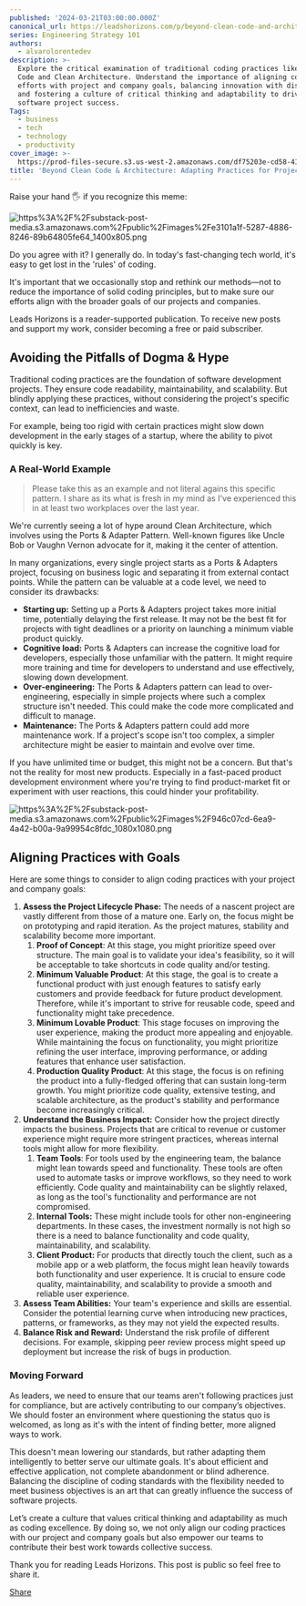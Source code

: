 ```yaml
---
published: '2024-03-21T03:00:00.000Z'
canonical_url: https://leadshorizons.com/p/beyond-clean-code-and-architecture
series: Engineering Strategy 101
authors:
  - alvarolorentedev
description: >-
  Explore the critical examination of traditional coding practices like Clean
  Code and Clean Architecture. Understand the importance of aligning coding
  efforts with project and company goals, balancing innovation with discipline,
  and fostering a culture of critical thinking and adaptability to drive
  software project success.
Tags:
  - business
  - tech
  - technology
  - productivity
cover_image: >-
  https://prod-files-secure.s3.us-west-2.amazonaws.com/df75203e-cd58-41eb-8339-d5bf4288eb0e/ee0aeb4e-0152-4dbb-a3d1-506dc0628a5a/bearly-generated-image-QJ27V8.png?X-Amz-Algorithm=AWS4-HMAC-SHA256&X-Amz-Content-Sha256=UNSIGNED-PAYLOAD&X-Amz-Credential=ASIAZI2LB466RWJMTAMG%2F20250227%2Fus-west-2%2Fs3%2Faws4_request&X-Amz-Date=20250227T120440Z&X-Amz-Expires=3600&X-Amz-Security-Token=IQoJb3JpZ2luX2VjEDsaCXVzLXdlc3QtMiJHMEUCIQDP62R3PI1BPyOGGMHRlgt%2BGHx2oIkm%2BdidZEeqltLKdAIgM%2FgDcObzoef5Kpe5emwncMUTqMic5vbSQCquIpTQQ9wq%2FwMIdBAAGgw2Mzc0MjMxODM4MDUiDHI3b9flIksTLahAVircAzu9%2BTz9kbiOpXH8cFaicIMEAC8Xmz2UM%2FGeqZsHcqk6sOmqbkf3AeUrwhBP7dsjUy09%2FbWVrmJpsonJ1VcHrW5VUzooUp2A8O6lTyaVfroa5lDarX30NoBeo4t%2BjGnXjNhl92iEr6PIqgLUoQIT%2FFnbmWN1OJtT3WV2woqMax8mGW0WonM8wxJCiaXUW4uSyKkta8TXqX77iH8ILqjioKinYo6gv%2BTyWSc1xlkX4GY8Au7V2UrDQrNufAFD%2Bt36uoo%2BHCILzH3l0s2hw96AQfJnmXofWbaSSxIRlGJVD2D8YvOmAw%2BguK81WKOdZUBCwn%2BHztGuDLuooNXzlxNR47unjhOODlJaiE4VRjZSjjumglZdOWSAA1rtBs5ONWrBsGLgQl71GO3mRznw8xnmL7o64d3G5j2ntXnMj6yOn7iDN6OyuwlTxVzN4BUYOydWg326viSvG41dH7uc4PGP5vKvmaQiCl7aLOe%2Fl26klNQUQzqqFn8tJmwLjJofa%2BY5YMxLxUrxjWV3CsP2jSOmNSEqVHCxfmXiTfZNlb0QVt3InPTA70f3x9QPdROA71T6Rn43GYpJI45CE4qTOEL%2Fo2%2B3Q%2BRIMALVYzMYBpDRigjqswKRVSDDdhBXoSqRMPuQgb4GOqUBrVUsQ2ig1%2FX2qWIW6BfMPQWMZfhc8Z%2Fjg5H%2F4Lobv%2FW%2BL8lgHvxEd4DqBvtsYGSVWReWBYBH0NZC%2FFxTL0s7F3%2FfZtitD6Lb6fI9GSK6IE%2BXzvtx4pnfstbJT1UXNyYtCMv3GJJLPlYQk%2Bc8VB3IIu31i8I3YZy6HO5lvi0v3Sifwh%2FJZW6igUBYyGnRx0lRSDCfsesy89VHuirL9lj8M%2Fc%2B%2FpC2&X-Amz-Signature=ef3e358845ec362f39d01c7ca6c1d2deef41f3cee0f73deb1b3ebec847eeb81d&X-Amz-SignedHeaders=host&x-id=GetObject
title: 'Beyond Clean Code & Architecture: Adapting Practices for Project Success'
---
```


Raise your hand 🖐️ if you recognize this meme:


![https%3A%2F%2Fsubstack-post-media.s3.amazonaws.com%2Fpublic%2Fimages%2Fe3101a1f-5287-4886-8246-89b64805fe64_1400x805.png](https://substackcdn.com/image/fetch/w_1456,c_limit,f_auto,q_auto:good,fl_progressive:steep/https%3A%2F%2Fsubstack-post-media.s3.amazonaws.com%2Fpublic%2Fimages%2Fe3101a1f-5287-4886-8246-89b64805fe64_1400x805.png)


Do you agree with it? I generally do. In today's fast-changing tech world, it's easy to get lost in the 'rules' of coding.


It's important that we occasionally stop and rethink our methods—not to reduce the importance of solid coding principles, but to make sure our efforts align with the broader goals of our projects and companies.


Leads Horizons is a reader-supported publication. To receive new posts and support my work, consider becoming a free or paid subscriber.


## Avoiding the Pitfalls of Dogma & Hype


Traditional coding practices are the foundation of software development projects. They ensure code readability, maintainability, and scalability. But blindly applying these practices, without considering the project's specific context, can lead to inefficiencies and waste.


For example, being too rigid with certain practices might slow down development in the early stages of a startup, where the ability to pivot quickly is key.


### A Real-World Example


> Please take this as an example and not literal agains this specific pattern. I share as its what is fresh in my mind as I've experienced this in at least two workplaces over the last year.


We're currently seeing a lot of hype around Clean Architecture, which involves using the Ports & Adapter Pattern. Well-known figures like Uncle Bob or Vaughn Vernon advocate for it, making it the center of attention.


In many organizations, every single project starts as a Ports & Adapters project, focusing on business logic and separating it from external contact points. While the pattern can be valuable at a code level, we need to consider its drawbacks:

- **Starting up:** Setting up a Ports & Adapters project takes more initial time, potentially delaying the first release. It may not be the best fit for projects with tight deadlines or a priority on launching a minimum viable product quickly.
- **Cognitive load:** Ports & Adapters can increase the cognitive load for developers, especially those unfamiliar with the pattern. It might require more training and time for developers to understand and use effectively, slowing down development.
- **Over-engineering:** The Ports & Adapters pattern can lead to over-engineering, especially in simple projects where such a complex structure isn't needed. This could make the code more complicated and difficult to manage.
- **Maintenance:** The Ports & Adapters pattern could add more maintenance work. If a project's scope isn't too complex, a simpler architecture might be easier to maintain and evolve over time.

If you have unlimited time or budget, this might not be a concern. But that's not the reality for most new products. Especially in a fast-paced product development environment where you're trying to find product-market fit or experiment with user reactions, this could hinder your profitability.


![https%3A%2F%2Fsubstack-post-media.s3.amazonaws.com%2Fpublic%2Fimages%2F946c07cd-6ea9-4a42-b00a-9a99954c8fdc_1080x1080.png](https://substackcdn.com/image/fetch/w_1456,c_limit,f_auto,q_auto:good,fl_progressive:steep/https%3A%2F%2Fsubstack-post-media.s3.amazonaws.com%2Fpublic%2Fimages%2F946c07cd-6ea9-4a42-b00a-9a99954c8fdc_1080x1080.png)


## Aligning Practices with Goals


Here are some things to consider to align coding practices with your project and company goals:

1. **Assess the Project Lifecycle Phase:** The needs of a nascent project are vastly different from those of a mature one. Early on, the focus might be on prototyping and rapid iteration. As the project matures, stability and scalability become more important.
	1. **Proof of Concept**: At this stage, you might prioritize speed over structure. The main goal is to validate your idea's feasibility, so it will be acceptable to take shortcuts in code quality and/or testing.
	2. **Minimum Valuable Product**: At this stage, the goal is to create a functional product with just enough features to satisfy early customers and provide feedback for future product development. Therefore, while it's important to strive for reusable code, speed and functionality might take precedence.
	3. **Minimum Lovable Product**: This stage focuses on improving the user experience, making the product more appealing and enjoyable. While maintaining the focus on functionality, you might prioritize refining the user interface, improving performance, or adding features that enhance user satisfaction.
	4. **Production Quality Product**: At this stage, the focus is on refining the product into a fully-fledged offering that can sustain long-term growth. You might prioritize code quality, extensive testing, and scalable architecture, as the product's stability and performance become increasingly critical.
2. **Understand the Business Impact:** Consider how the project directly impacts the business. Projects that are critical to revenue or customer experience might require more stringent practices, whereas internal tools might allow for more flexibility.
	1. **Team Tools**: For tools used by the engineering team, the balance might lean towards speed and functionality. These tools are often used to automate tasks or improve workflows, so they need to work efficiently. Code quality and maintainability can be slightly relaxed, as long as the tool's functionality and performance are not compromised.
	2. **Internal Tools:** These might include tools for other non-engineering departments. In these cases, the investment normally is not high so there is a need to balance functionality and code quality, maintainability, and scalability.
	3. **Client Product:** For products that directly touch the client, such as a mobile app or a web platform, the focus might lean heavily towards both functionality and user experience. It is crucial to ensure code quality, maintainability, and scalability to provide a smooth and reliable user experience.
3. **Assess Team Abilities:** Your team's experience and skills are essential. Consider the potential learning curve when introducing new practices, patterns, or frameworks, as they may not yield the expected results.
4. **Balance Risk and Reward:** Understand the risk profile of different decisions. For example, skipping peer review process might speed up deployment but increase the risk of bugs in production.

### Moving Forward


As leaders, we need to ensure that our teams aren't following practices just for compliance, but are actively contributing to our company’s objectives. We should foster an environment where questioning the status quo is welcomed, as long as it's with the intent of finding better, more aligned ways to work.


This doesn't mean lowering our standards, but rather adapting them intelligently to better serve our ultimate goals. It's about efficient and effective application, not complete abandonment or blind adherence. Balancing the discipline of coding standards with the flexibility needed to meet business objectives is an art that can greatly influence the success of software projects.


Let’s create a culture that values critical thinking and adaptability as much as coding excellence. By doing so, we not only align our coding practices with our project and company goals but also empower our teams to contribute their best work towards collective success.


Thank you for reading Leads Horizons. This post is public so feel free to share it.


[Share](https://www.notion.so/alvarolorentedev/%%share_url%%)

